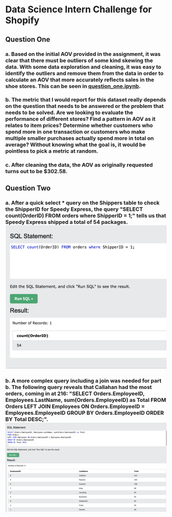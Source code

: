 # Data Science Intern Challenge for Shopify

## Question One
### a. Based on the initial AOV provided in the assignment, it was clear that there must be outliers of some kind skewing the data. With some data exploration and cleaning, it was easy to identify the outliers and remove them from the data in order to calculate an AOV that more accurately reflects sales in the shoe stores. This can be seen in [question_one.ipynb](https://github.com/twolightsabovethesea/shopify-data-science/blob/main/question_one.ipynb). 
### b. The metric that I would report for this dataset really depends on the question that needs to be answered or the problem that needs to be solved. Are we looking to evaluate the performance of different stores? Find a pattern in AOV as it relates to item prices? Determine whether customers who spend more in one transaction or customers who make multiple smaller purchases actually spend more in total on average? Without knowing what the goal is, it would be pointless to pick a metric at random.
### c. After cleaning the data, the AOV as originally requested turns out to be $302.58.

## Question Two
### a. After a quick  select * query on the Shippers table to check the ShipperID for Speedy Express, the query "SELECT count(OrderID) FROM orders where ShipperID = 1;" tells us that Speedy Express shipped a total of 54 packages. ![Image](https://github.com/twolightsabovethesea/shopify-data-science/blob/main/images/query_a.png)
### b. A more complex query including a join was needed for part b. The following query reveals that Callahan had the most orders, coming in at 216: "SELECT Orders.EmployeeID, Employees.LastName, sum(Orders.EmployeeID) as Total FROM Orders LEFT JOIN Employees ON Orders.EmployeeID = Employees.EmployeeID GROUP BY Orders.EmployeeID ORDER BY Total DESC;". ![Image](https://github.com/twolightsabovethesea/shopify-data-science/blob/main/images/query_b.png)

